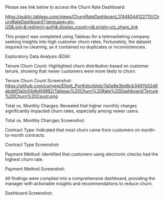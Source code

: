 Please see link below to access the Churn Rate Dashboard: 

https://public.tableau.com/views/ChurnRateDashboard_17448344122710/ChurnRateDashboard?:language=en-US&:sid=&:redirect=auth&:display_count=n&:origin=viz_share_link

This project was completed using Tableau for a telemarketing company seeking insights into high customer churn rates. Fortunately, the dataset required no cleaning, as it contained no duplicates or inconsistencies.

Exploratory Data Analysis (EDA):

Tenure Churn Count: Highlighted churn distribution based on customer tenure, showing that newer customers were more likely to churn.

Tenure Churn Count Screenshot: https://github.com/curlyeje/Elliott_Portfolio/blob/7a0e8e3bd6cb3497b52d6abdd01a0c04db4fd962/Tableau%20Churn%20Rate%20Dashboard/Tenure%20Churn%20Count.png

Total vs. Monthly Charges: Revealed that higher monthly charges significantly impacted churn rates, especially among newer users.

Total vs. Monthly Charrges Screenshot: 

Contract Type: Indicated that most churn came from customers on month-to-month contracts.

Contract Type Screenshot: 

Payment Method: Identified that customers using electronic checks had the highest churn rate.

Payment Method Screenshot: 

All findings were compiled into a comprehensive dashboard, providing the manager with actionable insights and recommendations to reduce churn.

Dashboard Screenshot: 
